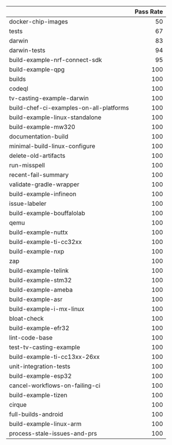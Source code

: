 |                                         |   Pass Rate |
|:----------------------------------------|------------:|
| docker-chip-images                      |          50 |
| tests                                   |          67 |
| darwin                                  |          83 |
| darwin-tests                            |          94 |
| build-example-nrf-connect-sdk           |          95 |
| build-example-qpg                       |         100 |
| builds                                  |         100 |
| codeql                                  |         100 |
| tv-casting-example-darwin               |         100 |
| build-chef-ci-examples-on-all-platforms |         100 |
| build-example-linux-standalone          |         100 |
| build-example-mw320                     |         100 |
| documentation-build                     |         100 |
| minimal-build-linux-configure           |         100 |
| delete-old-artifacts                    |         100 |
| run-misspell                            |         100 |
| recent-fail-summary                     |         100 |
| validate-gradle-wrapper                 |         100 |
| build-example-infineon                  |         100 |
| issue-labeler                           |         100 |
| build-example-bouffalolab               |         100 |
| qemu                                    |         100 |
| build-example-nuttx                     |         100 |
| build-example-ti-cc32xx                 |         100 |
| build-example-nxp                       |         100 |
| zap                                     |         100 |
| build-example-telink                    |         100 |
| build-example-stm32                     |         100 |
| build-example-ameba                     |         100 |
| build-example-asr                       |         100 |
| build-example-i-mx-linux                |         100 |
| bloat-check                             |         100 |
| build-example-efr32                     |         100 |
| lint-code-base                          |         100 |
| test-tv-casting-example                 |         100 |
| build-example-ti-cc13xx-26xx            |         100 |
| unit-integration-tests                  |         100 |
| build-example-esp32                     |         100 |
| cancel-workflows-on-failing-ci          |         100 |
| build-example-tizen                     |         100 |
| cirque                                  |         100 |
| full-builds-android                     |         100 |
| build-example-linux-arm                 |         100 |
| process-stale-issues-and-prs            |         100 |